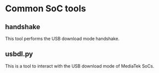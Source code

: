# Common SoC tools

## handshake

This tool performs the USB download mode handshake.

## usbdl.py

This is a tool to interact with the USB download mode of MediaTek SoCs.
